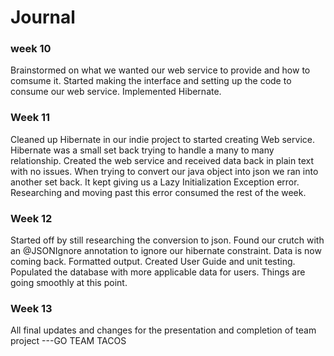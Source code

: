 # Journal

### week 10
Brainstormed on what we wanted our web service to provide and how to comsume it. Started 
making the interface and setting up the code to consume our web service. Implemented Hibernate.

### Week 11
Cleaned up Hibernate in our indie project to started creating Web service. Hibernate was a small 
set back trying to handle a many to many relationship. Created the web service and received data back in plain text
with no issues. When trying to convert our java object into json we ran into another set back. It kept giving us 
a Lazy Initialization Exception error. Researching and moving past this error consumed the rest of the week.

### Week 12
Started off by still researching the conversion to json. Found our crutch with an @JSONIgnore annotation to 
ignore our hibernate constraint. Data is now coming back. Formatted output. Created User Guide and unit testing.
Populated the database with more applicable data for users. Things are going smoothly at this point.

### Week 13
All final updates and changes for the presentation and completion of team project ---GO TEAM TACOS






